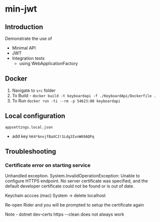 # min-jwt

## Introduction

Demonstrate the use of
- Minimal API
- JWT
- Integration tests
  - using WebApplicationFactory

## Docker
1. Navigate to `src` folder
2. To Build - `docker build -t keyboardapi -f ./KeyboardApi/Dockerfile .`
3. To Run `docker run -ti --rm -p 54623:80 keyboardapi`

## Local configuration
`appsettings.local.json`
- add key `hK4*bnvjfBaXC2!1Ldg3IvnW69AQPq`

## Troubleshooting

### Certificate error on starting service
Unhandled exception. System.InvalidOperationException: Unable to configure HTTPS endpoint. No server certificate was specified, and the default developer certificate could not be found or is out of date.

Keychain accces (mac)
System -> delete localhost

Re-open Rider and you will be prompted to setup the certificate again

Note - dotnet dev-certs https --clean does not always work